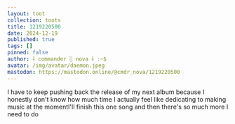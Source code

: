 ```yaml
---
layout: toot
collection: toots
title: 1219220500
date: 2024-12-19
published: true
tags: []
pinned: false
author: ⸸ commander ░ nova ⸸ :~$
avatar: /img/avatar/daemon.jpeg
mastodon: https://mastodon.online/@cmdr_nova/1219220500
---
```


I have to keep pushing back the release of my next album because I honestly don't know how much time I actually feel like dedicating to making music at the momentI'll finish this one song and then there's so much more I need to do
